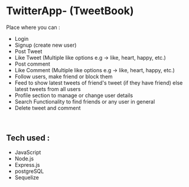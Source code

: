 # TwitterApp- (TweetBook)
Place where you can : </br>
* Login 
* Signup (create new user)
* Post Tweet
* Like Tweet (Multiple like options e.g -> like, heart, happy, etc.)
* Post comment
* Like Comment (Multiple like options e.g -> like, heart, happy, etc.)
* Follow users, make friend or block them
* Feed to show latest tweets of friend's tweet (if they have friend) else latest tweets from all users
* Profile section to manage or change user details
* Search Functionality to find friends or any user in general
* Delete tweet and comment
</br>

## Tech used : 
* JavaScript
* Node.js
* Express.js
* postgreSQL
* Sequelize
